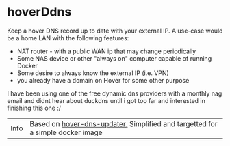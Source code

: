 # hoverDdns
Keep a hover DNS record up to date with your external IP. 
A use-case would be a home LAN with the following features:
- NAT router - with a public WAN ip that may change periodically
- Some NAS device or other "always on" computer capable of running Docker
- Some desire to always know the external IP (i.e. VPN)
- you already have a domain on Hover for some other purpose

I have been using one of the free dynamic dns providers with a monthly nag email and didnt hear about duckdns until i got too far and interested in finishing this one :/

| | |
| -- | -- |
| Info | Based on [hover-dns-updater.](https://github.com/texasaggie97/hover-dns-updater) Simplified and targetted for a simple docker image
